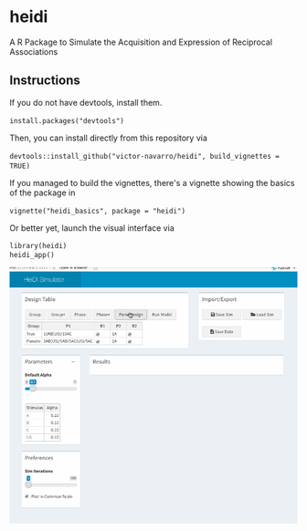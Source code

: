 # heidi

A R Package to Simulate the Acquisition and Expression of Reciprocal Associations

## Instructions

If you do not have devtools, install them.

`install.packages("devtools")`

Then, you can install directly from this repository via

`devtools::install_github("victor-navarro/heidi", build_vignettes = TRUE)`

If you managed to build the vignettes, there's a vignette showing the basics of the package in

`vignette("heidi_basics", package = "heidi")`

Or better yet, launch the visual interface via

```
library(heidi)
heidi_app()
```
![How to use](/vignettes/gui_demo.gif)


